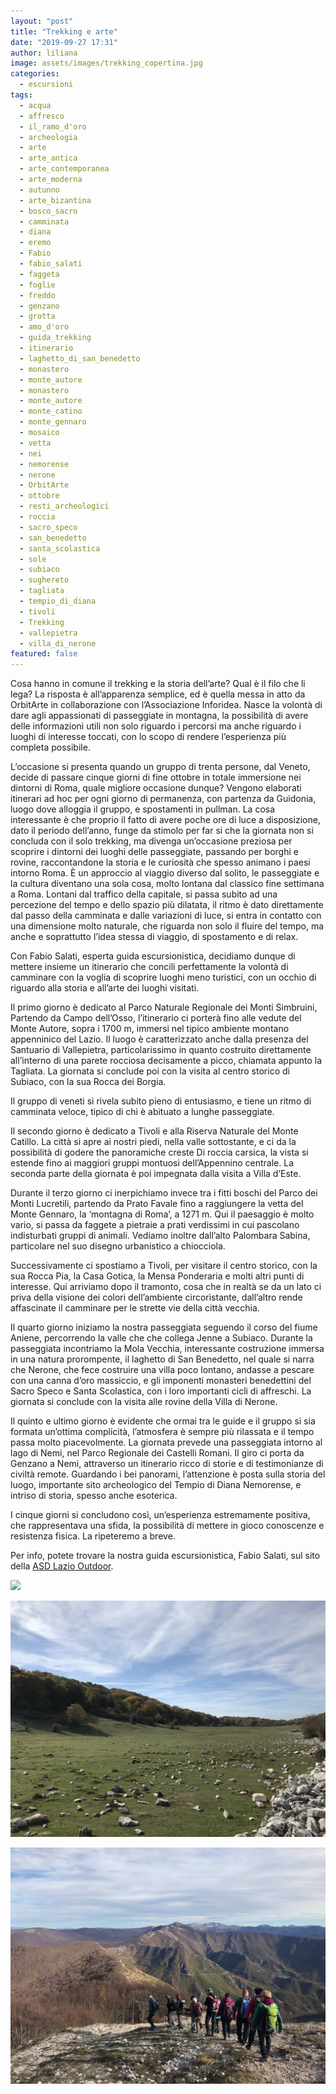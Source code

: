 ```yaml
---
layout: "post"
title: "Trekking e arte"
date: "2019-09-27 17:31"
author: liliana
image: assets/images/trekking_copertina.jpg
categories:
  - escursioni
tags:
  - acqua
  - affresco
  - il_ramo_d'oro
  - archeologia
  - arte
  - arte_antica
  - arte_contemporanea
  - arte_moderna
  - autunno
  - arte_bizantina
  - bosco_sacro
  - camminata
  - diana
  - eremo
  - Fabio
  - fabio_salati
  - faggeta
  - foglie
  - freddo
  - genzano
  - grotta
  - amo_d'oro
  - guida_trekking
  - itinerario
  - laghetto_di_san_benedetto
  - monastero
  - monte_autore
  - monastero
  - monte_autore
  - monte_catino
  - monte_gennaro
  - mosaico
  - vetta
  - nei
  - nemorense
  - nerone
  - OrbitArte
  - ottobre
  - resti_archeologici
  - roccia
  - sacro_speco
  - san_benedetto
  - santa_scolastica
  - sole
  - subiaco
  - sughereto
  - tagliata
  - tempio_di_diana
  - tivoli
  - Trekking
  - vallepietra
  - villa_di_nerone
featured: false
---
```

Cosa hanno in comune il trekking e la storia dell’arte? Qual è il filo che li lega? La risposta è all’apparenza semplice, ed è quella messa in atto da OrbitArte in collaborazione con l’Associazione Inforidea. Nasce la volontà di dare agli appassionati di passeggiate in montagna, la possibilità di avere delle informazioni utili non solo riguardo i percorsi ma anche riguardo i luoghi di interesse toccati, con lo scopo di rendere l’esperienza più completa possibile.

L’occasione si presenta quando un gruppo di trenta persone, dal Veneto, decide di passare cinque giorni di fine ottobre in totale immersione nei dintorni di Roma, quale migliore occasione dunque? Vengono elaborati itinerari ad hoc per ogni giorno di permanenza, con partenza da Guidonia, luogo dove alloggia il gruppo, e spostamenti in pullman. La cosa interessante è che proprio il fatto di avere poche ore di luce a disposizione, dato il periodo dell’anno, funge da stimolo per far si che la giornata non si concluda con il solo trekking, ma divenga un’occasione preziosa per scoprire i dintorni dei luoghi delle passeggiate, passando per borghi e rovine, raccontandone la storia e le curiosità che spesso animano i paesi intorno Roma. È un approccio al viaggio diverso dal solito, le passeggiate e la cultura diventano una sola cosa, molto lontana dal classico fine settimana a Roma. Lontani dal traffico della capitale, si passa subito ad una percezione del tempo e dello spazio più dilatata, il ritmo è dato direttamente dal passo della camminata e dalle variazioni di luce, si entra in contatto con una dimensione molto naturale, che riguarda non solo il fluire del tempo, ma anche e soprattutto l’idea stessa di viaggio, di spostamento e di relax.

Con Fabio Salati, esperta guida escursionistica, decidiamo dunque di mettere insieme un itinerario che concili perfettamente la volontà di camminare con la voglia di scoprire luoghi meno turistici, con un occhio di riguardo alla storia e all’arte dei luoghi visitati.

Il primo giorno è dedicato al Parco Naturale Regionale dei Monti Simbruini, Partendo da Campo dell’Osso, l’itinerario ci porterà fino alle vedute del Monte Autore, sopra i 1700 m, immersi nel tipico ambiente montano appenninico del Lazio. Il luogo è caratterizzato anche dalla presenza del Santuario di Vallepietra, particolarissimo in quanto costruito direttamente all’interno di una parete rocciosa decisamente a picco, chiamata appunto la Tagliata. La giornata si conclude poi con la visita al centro storico di Subiaco, con la sua Rocca dei Borgia.

Il gruppo di veneti si rivela subito pieno di entusiasmo, e tiene un ritmo di camminata veloce, tipico di chi è abituato a lunghe passeggiate.



Il secondo giorno è dedicato a Tivoli e alla Riserva Naturale del Monte Catillo. La città si apre ai nostri piedi, nella valle sottostante, e ci da la possibilità di godere the panoramiche creste Di roccia carsica, la vista si estende fino ai maggiori gruppi montuosi dell’Appennino centrale. La seconda parte della giornata è poi impegnata dalla visita a Villa d’Este.

Durante il terzo giorno ci inerpichiamo invece tra i fitti boschi del Parco dei Monti Lucretili, partendo da Prato Favale fino a raggiungere la vetta del Monte Gennaro, la ‘montagna di Roma’, a 1271 m. Qui il paesaggio è molto vario, si passa da faggete a pietraie a prati verdissimi in cui pascolano indisturbati gruppi di animali. Vediamo inoltre dall’alto Palombara Sabina, particolare nel suo disegno urbanistico a chiocciola.

Successivamente ci spostiamo a Tivoli, per visitare il centro storico, con la sua Rocca Pia, la Casa Gotica, la Mensa Ponderaria e molti altri punti di interesse. Qui arriviamo dopo il tramonto, cosa che in realtà se da un lato ci priva della visione dei colori dell’ambiente circorìstante, dall’altro rende affascinate il camminare per le strette vie della città vecchia.

Il quarto giorno iniziamo la nostra passeggiata seguendo il corso del fiume Aniene, percorrendo la valle che che collega Jenne a Subiaco. Durante la passeggiata incontriamo la Mola Vecchia, interessante costruzione immersa in una natura prorompente, il laghetto di San Benedetto, nel quale si narra che Nerone, che fece costruire una villa poco lontano, andasse a pescare con una canna d’oro massiccio, e gli imponenti monasteri benedettini del Sacro Speco e Santa Scolastica,  con i loro importanti cicli di affreschi. La giornata si conclude con la visita alle rovine della Villa di Nerone.

Il quinto e ultimo giorno è evidente che ormai tra le guide e il gruppo si sia formata un’ottima complicità, l’atmosfera è sempre più rilassata e il tempo passa molto piacevolmente. La giornata prevede una passeggiata intorno al lago di Nemi, nel Parco Regionale dei Castelli Romani. Il giro ci porta da Genzano a Nemi, attraverso un itinerario ricco di storie e di testimonianze di civiltà remote. Guardando i bei panorami, l’attenzione è posta sulla storia del luogo, importante sito archeologico del Tempio di Diana Nemorense, e intriso di storia, spesso anche esoterica.

I cinque giorni si concludono così, un’esperienza estremamente positiva, che rappresentava una sfida, la possibilità di mettere in gioco conoscenze e resistenza fisica. La ripeteremo a breve.

Per info, potete trovare la nostra guida escursionistica, Fabio Salati, sul sito della [ASD Lazio Outdoor](https://www.asdlaziooutdoor.it/).

![](/assets/images/trekking1.jpg)

![](/assets/images/trekking2.jpg)

![](/assets/images/trekking4.jpg)
